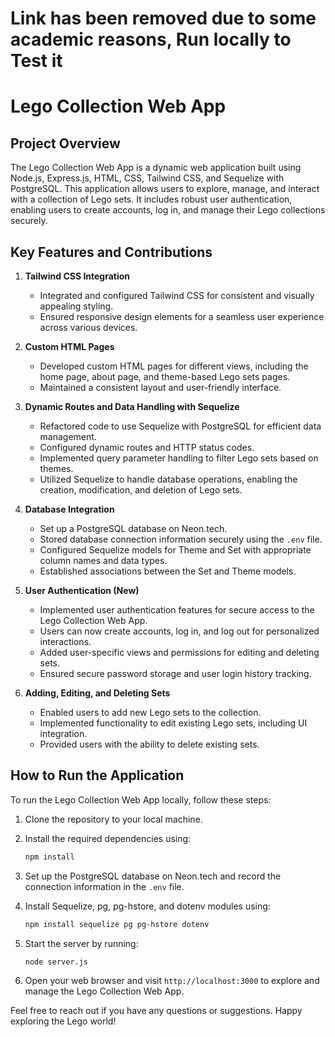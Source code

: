 
<h1>Link has been removed due to some academic reasons, Run locally to Test it</h1>
<h1>Lego Collection Web App</h1>

## Project Overview
The Lego Collection Web App is a dynamic web application built using Node.js, Express.js, HTML, CSS, Tailwind CSS, and Sequelize with PostgreSQL. This application allows users to explore, manage, and interact with a collection of Lego sets. It includes robust user authentication, enabling users to create accounts, log in, and manage their Lego collections securely.

## Key Features and Contributions

1. **Tailwind CSS Integration**
   - Integrated and configured Tailwind CSS for consistent and visually appealing styling.
   - Ensured responsive design elements for a seamless user experience across various devices.

2. **Custom HTML Pages**
   - Developed custom HTML pages for different views, including the home page, about page, and theme-based Lego sets pages.
   - Maintained a consistent layout and user-friendly interface.

3. **Dynamic Routes and Data Handling with Sequelize**
   - Refactored code to use Sequelize with PostgreSQL for efficient data management.
   - Configured dynamic routes and HTTP status codes.
   - Implemented query parameter handling to filter Lego sets based on themes.
   - Utilized Sequelize to handle database operations, enabling the creation, modification, and deletion of Lego sets.

4. **Database Integration**
   - Set up a PostgreSQL database on Neon.tech.
   - Stored database connection information securely using the `.env` file.
   - Configured Sequelize models for Theme and Set with appropriate column names and data types.
   - Established associations between the Set and Theme models.

5. **User Authentication (New)**
   - Implemented user authentication features for secure access to the Lego Collection Web App.
   - Users can now create accounts, log in, and log out for personalized interactions.
   - Added user-specific views and permissions for editing and deleting sets.
   - Ensured secure password storage and user login history tracking.

6. **Adding, Editing, and Deleting Sets**
   - Enabled users to add new Lego sets to the collection.
   - Implemented functionality to edit existing Lego sets, including UI integration.
   - Provided users with the ability to delete existing sets.

## How to Run the Application

To run the Lego Collection Web App locally, follow these steps:

1. Clone the repository to your local machine.
2. Install the required dependencies using:

   ```bash
   npm install
   ```

3. Set up the PostgreSQL database on Neon.tech and record the connection information in the `.env` file.
4. Install Sequelize, pg, pg-hstore, and dotenv modules using:

   ```bash
   npm install sequelize pg pg-hstore dotenv
   ```

5. Start the server by running:

   ```bash
   node server.js
   ```

6. Open your web browser and visit `http://localhost:3000` to explore and manage the Lego Collection Web App.

Feel free to reach out if you have any questions or suggestions. Happy exploring the Lego world!
